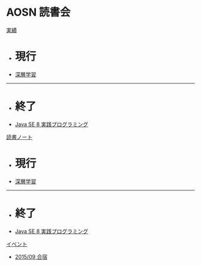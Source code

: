 # AOSN 読書会

[実績]()

 * # 現行
 * [深層学習](/workshop/2-deeplearning.md)
 - - - -
 * # 終了
 * [Java SE 8 実践プログラミング](/workshop/1-java8.md)

[読書ノート]()

 * # 現行
 * [深層学習](/note/2-deeplearning.md)
 - - - -
 * # 終了
 * [Java SE 8 実践プログラミング](/note/1-java8.md)

[イベント]()
 * [2015/09 合宿](/event/1-0913camp.md)

